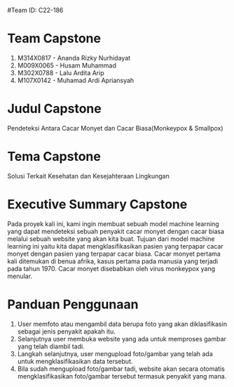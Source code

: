#Team ID: C22-186

# Team Capstone
1. M314X0817 - Ananda Rizky Nurhidayat
2. M009X0065 - Husam Muhammad
3. M302X0788 - Lalu Ardita Arip
4. M107X0142 - Muhamad Ardi Apriansyah

# Judul Capstone
Pendeteksi Antara Cacar Monyet dan Cacar Biasa(Monkeypox & Smallpox)

# Tema Capstone
Solusi Terkait Kesehatan dan Kesejahteraan Lingkungan

# Executive Summary Capstone
Pada proyek kali ini, kami ingin membuat sebuah model machine learning yang dapat mendeteksi sebuah penyakit cacar monyet dengan cacar biasa melalui sebuah website yang akan kita buat. Tujuan dari model machine learning ini yaitu kita dapat mengklasifikasikan pasien yang terpapar cacar monyet dengan pasien yang terpapar cacar biasa. Cacar monyet pertama kali ditemukan di benua afrika, kasus pertama pada manusia yang terjadi pada tahun 1970. Cacar monyet disebabkan oleh virus monkeypox yang menular.
 


# Panduan Penggunaan

1. User memfoto atau mengambil data berupa foto yang akan diklasifikasin sebagai jenis penyakit apakah itu.
2. Selanjutnya user membuka website yang ada untuk memproses gambar yang telah diambil tadi.
3. Langkah selanjutnya, user mengupload foto/gambar yang telah ada untuk mengklasifikasikan data tersebut.
4. Bila sudah mengupload foto/gambar tadi, website akan secara otomatis mengklasifikasikan foto/gambar tersebut termasuk penyakit yang mana.


